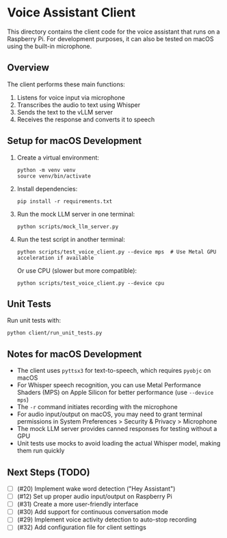 # Voice Assistant Client

This directory contains the client code for the voice assistant that runs on a Raspberry Pi. For development purposes, it can also be tested on macOS using the built-in microphone.

## Overview

The client performs these main functions:
1. Listens for voice input via microphone
2. Transcribes the audio to text using Whisper
3. Sends the text to the vLLM server
4. Receives the response and converts it to speech

## Setup for macOS Development

1. Create a virtual environment:
   ```
   python -m venv venv
   source venv/bin/activate
   ```

2. Install dependencies:
   ```
   pip install -r requirements.txt
   ```

3. Run the mock LLM server in one terminal:
   ```
   python scripts/mock_llm_server.py
   ```

4. Run the test script in another terminal:
   ```
   python scripts/test_voice_client.py --device mps  # Use Metal GPU acceleration if available
   ```

   Or use CPU (slower but more compatible):
   ```
   python scripts/test_voice_client.py --device cpu
   ```

## Unit Tests

Run unit tests with:
```
python client/run_unit_tests.py
```

## Notes for macOS Development

- The client uses `pyttsx3` for text-to-speech, which requires `pyobjc` on macOS
- For Whisper speech recognition, you can use Metal Performance Shaders (MPS) on Apple Silicon for better performance (use `--device mps`)
- The `-r` command initiates recording with the microphone
- For audio input/output on macOS, you may need to grant terminal permissions in System Preferences > Security & Privacy > Microphone
- The mock LLM server provides canned responses for testing without a GPU
- Unit tests use mocks to avoid loading the actual Whisper model, making them run quickly

## Next Steps (TODO)

- [ ] (#20) Implement wake word detection ("Hey Assistant")
- [ ] (#12) Set up proper audio input/output on Raspberry Pi
- [ ] (#31) Create a more user-friendly interface
- [ ] (#30) Add support for continuous conversation mode
- [ ] (#29) Implement voice activity detection to auto-stop recording
- [ ] (#32) Add configuration file for client settings